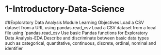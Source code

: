 # 1-Introductory-Data-Science
##Exploratory Data Analysis
Module Learning Objectives
Load a CSV dataset from a URL using pandas.read_csv
Load a CSV dataset from a local file using `pandas.read_csv
Use basic Pandas functions for Exploratory Data Analysis-EDA
Describe and discriminate between basic data types such as categorical, quantitative, continuous, discrete, ordinal, nominal and identifier
